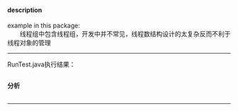 #### description
example in this package:    
&emsp;&emsp;线程组中包含线程组，开发中并不常见，线程数结构设计的太复杂反而不利于线程对象的管理

*** 
RunTest.java执行结果：
```
```
**分析**    
&emsp;&emsp; 
***